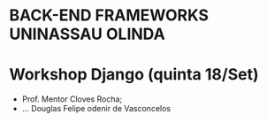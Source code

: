 # BACK-END FRAMEWORKS UNINASSAU OLINDA

# Workshop Django (quinta 18/Set)
- Prof. Mentor Cloves Rocha;
- ...
Douglas Felipe
odenir de Vasconcelos 
